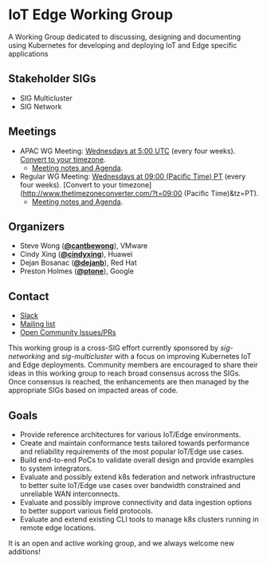 <!---
This is an autogenerated file!

Please do not edit this file directly, but instead make changes to the
sigs.yaml file in the project root.

To understand how this file is generated, see https://git.k8s.io/community/generator/README.md
--->
# IoT Edge Working Group

A Working Group dedicated to discussing, designing and documenting using Kubernetes for developing and deploying IoT and Edge specific applications

## Stakeholder SIGs
* SIG Multicluster
* SIG Network

## Meetings
* APAC WG Meeting: [Wednesdays at 5:00 UTC](https://docs.google.com/document/d/1FQx0BPlkkl1Bn0c9ocVBxYIKojpmrS1CFP5h0DI68AE/edit) (every four weeks). [Convert to your timezone](http://www.thetimezoneconverter.com/?t=5:00&tz=UTC).
  * [Meeting notes and Agenda](https://docs.google.com/document/d/1Yuwy9IO4X6XKq2wLW0pVZn5yHQxlyK7wdYBZBXRWiKI/edit?usp=sharing).
* Regular WG Meeting: [Wednesdays at 09:00 (Pacific Time) PT](https://docs.google.com/document/d/1FQx0BPlkkl1Bn0c9ocVBxYIKojpmrS1CFP5h0DI68AE/edit) (every four weeks). [Convert to your timezone](http://www.thetimezoneconverter.com/?t=09:00 (Pacific Time)&tz=PT).
  * [Meeting notes and Agenda](https://docs.google.com/document/d/1Yuwy9IO4X6XKq2wLW0pVZn5yHQxlyK7wdYBZBXRWiKI/edit?usp=sharing).

## Organizers

* Steve Wong (**[@cantbewong](https://github.com/cantbewong)**), VMware
* Cindy Xing (**[@cindyxing](https://github.com/cindyxing)**), Huawei
* Dejan Bosanac (**[@dejanb](https://github.com/dejanb)**), Red Hat
* Preston Holmes (**[@ptone](https://github.com/ptone)**), Google

## Contact
* [Slack](https://kubernetes.slack.com/messages/wg-iot-edge)
* [Mailing list](https://groups.google.com/forum/#!forum/kubernetes-wg-iot-edge)
* [Open Community Issues/PRs](https://github.com/kubernetes/community/labels/wg%2Fiot-edge)

<!-- BEGIN CUSTOM CONTENT -->
This working group is a cross-SIG effort currently sponsored by _sig-networking_ and _sig-multicluster_ with
a focus on improving Kubernetes IoT and Edge deployments. Community members are encouraged to share their ideas in this working group to reach broad consensus across the SIGs. Once consensus is reached, the enhancements
are then managed by the appropriate SIGs based on impacted areas of code.

## Goals

* Provide reference architectures for various IoT/Edge environments.
* Create and maintain conformance tests tailored towards performance and reliability requirements of the most popular IoT/Edge use cases.
* Build end-to-end PoCs to validate overall design and provide examples to system integrators.
* Evaluate and possibly extend k8s federation and network infrastructure to better suite IoT/Edge use cases over bandwidth constrained and unreliable WAN interconnects.
* Evaluate and possibly improve connectivity and data ingestion options to better support various field protocols.
* Evaluate and extend existing CLI tools to manage k8s clusters running in remote edge locations.

It is an open and active working group, and we always welcome new additions!

<!-- END CUSTOM CONTENT -->
